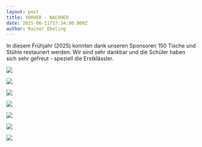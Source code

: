 ```yaml
---
layout: post
title: VORHER - NACHHER
date: 2025-06-11T17:34:00.000Z
author: Rainer Ebeling
---
```

In diesem Frühjahr (2025) konnten dank unseren Sponsoren 150 Tische und Stühle restauriert werden. Wir sind sehr dankbar und die Schüler haben sich sehr gefreut - speziell die Erstklässler.

![](/assets/images/489053045_954706573493492_6204837853150416491_n.jpg)

![](/assets/images/489938017_954704516827031_5011784530537445866_n.jpg)

![](/assets/images/489959404_954703136827169_7651633188070339607_n.jpg)

![](/assets/images/489923211_954703126827170_2270358307426531912_n.jpg)

![](/assets/images/489629356_954703140160502_2120199073106474028_n.jpg)

![](/assets/images/whatsapp-bild-2025-04-11-um-16.57.40_e85a90c8.jpg)

![](/assets/images/whatsapp-bild-2025-04-11-um-16.57.39_76856a9c.jpg)
